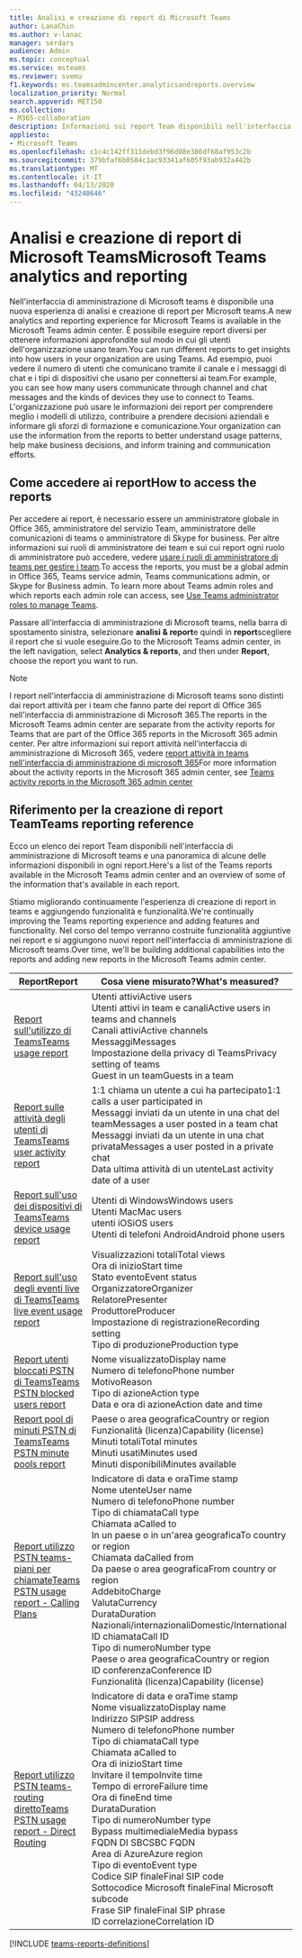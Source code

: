 ```yaml
---
title: Analisi e creazione di report di Microsoft Teams
author: LanaChin
ms.author: v-lanac
manager: serdars
audience: Admin
ms.topic: conceptual
ms.service: msteams
ms.reviewer: svemu
f1.keywords: ms.teamsadmincenter.analyticsandreports.overview
localization_priority: Normal
search.appverid: MET150
ms.collection:
- M365-collaboration
description: Informazioni sui report Team disponibili nell'interfaccia di amministrazione di Microsoft teams.
appliesto:
- Microsoft Teams
ms.openlocfilehash: c1c4c142ff311debd3f96d08e386df68af953c2b
ms.sourcegitcommit: 379bfaf6b0584c1ac93341af605f93ab932a442b
ms.translationtype: MT
ms.contentlocale: it-IT
ms.lasthandoff: 04/13/2020
ms.locfileid: "43240646"
---
```

# <a name="microsoft-teams-analytics-and-reporting"></a><span data-ttu-id="4235f-103">Analisi e creazione di report di Microsoft Teams</span><span class="sxs-lookup"><span data-stu-id="4235f-103">Microsoft Teams analytics and reporting</span></span>

<span data-ttu-id="4235f-104">Nell'interfaccia di amministrazione di Microsoft teams è disponibile una nuova esperienza di analisi e creazione di report per Microsoft teams.</span><span class="sxs-lookup"><span data-stu-id="4235f-104">A new analytics and reporting experience for Microsoft Teams is available in the Microsoft Teams admin center.</span></span> <span data-ttu-id="4235f-105">È possibile eseguire report diversi per ottenere informazioni approfondite sul modo in cui gli utenti dell'organizzazione usano team.</span><span class="sxs-lookup"><span data-stu-id="4235f-105">You can run different reports to get insights into how users in your organization are using Teams.</span></span> <span data-ttu-id="4235f-106">Ad esempio, puoi vedere il numero di utenti che comunicano tramite il canale e i messaggi di chat e i tipi di dispositivi che usano per connettersi ai team.</span><span class="sxs-lookup"><span data-stu-id="4235f-106">For example, you can see how many users communicate through channel and chat messages and the kinds of devices they use to connect to Teams.</span></span> <span data-ttu-id="4235f-107">L'organizzazione può usare le informazioni dei report per comprendere meglio i modelli di utilizzo, contribuire a prendere decisioni aziendali e informare gli sforzi di formazione e comunicazione.</span><span class="sxs-lookup"><span data-stu-id="4235f-107">Your organization can use the information from the reports to better understand usage patterns, help make business decisions, and inform training and communication efforts.</span></span>

## <a name="how-to-access-the-reports"></a><span data-ttu-id="4235f-108">Come accedere ai report</span><span class="sxs-lookup"><span data-stu-id="4235f-108">How to access the reports</span></span>

<span data-ttu-id="4235f-109">Per accedere ai report, è necessario essere un amministratore globale in Office 365, amministratore del servizio Team, amministratore delle comunicazioni di teams o amministratore di Skype for business. Per altre informazioni sui ruoli di amministratore dei team e sui cui report ogni ruolo di amministratore può accedere, vedere [usare i ruoli di amministratore di teams per gestire i team](../using-admin-roles.md).</span><span class="sxs-lookup"><span data-stu-id="4235f-109">To access the reports, you must be a global admin in Office 365, Teams service admin, Teams communications admin, or Skype for Business admin. To learn more about Teams admin roles and which reports each admin role can access, see [Use Teams administrator roles to manage Teams](../using-admin-roles.md).</span></span>

<span data-ttu-id="4235f-110">Passare all'interfaccia di amministrazione di Microsoft teams, nella barra di spostamento sinistra, selezionare **analisi & report**e quindi in **report**scegliere il report che si vuole eseguire.</span><span class="sxs-lookup"><span data-stu-id="4235f-110">Go to the Microsoft Teams admin center, in the left navigation, select **Analytics & reports**, and then under **Report**, choose the report you want to run.</span></span>

> [!NOTE]
> <span data-ttu-id="4235f-111">I report nell'interfaccia di amministrazione di Microsoft teams sono distinti dai report attività per i team che fanno parte dei report di Office 365 nell'interfaccia di amministrazione di Microsoft 365.</span><span class="sxs-lookup"><span data-stu-id="4235f-111">The reports in the Microsoft Teams admin center are separate from the activity reports for Teams that are part of the Office 365 reports in the Microsoft 365 admin center.</span></span> <span data-ttu-id="4235f-112">Per altre informazioni sui report attività nell'interfaccia di amministrazione di Microsoft 365, vedere [report attività in teams nell'interfaccia di amministrazione di microsoft 365](../teams-activity-reports.md)</span><span class="sxs-lookup"><span data-stu-id="4235f-112">For more information about the activity reports in the Microsoft 365 admin center, see [Teams activity reports in the Microsoft 365 admin center](../teams-activity-reports.md)</span></span>

## <a name="teams-reporting-reference"></a><span data-ttu-id="4235f-113">Riferimento per la creazione di report Team</span><span class="sxs-lookup"><span data-stu-id="4235f-113">Teams reporting reference</span></span>

<span data-ttu-id="4235f-114">Ecco un elenco dei report Team disponibili nell'interfaccia di amministrazione di Microsoft teams e una panoramica di alcune delle informazioni disponibili in ogni report.</span><span class="sxs-lookup"><span data-stu-id="4235f-114">Here's a list of the Teams reports available in the Microsoft Teams admin center and an overview of some of the information that's available in each report.</span></span>

<span data-ttu-id="4235f-115">Stiamo migliorando continuamente l'esperienza di creazione di report in teams e aggiungendo funzionalità e funzionalità.</span><span class="sxs-lookup"><span data-stu-id="4235f-115">We're continually improving the Teams reporting experience and adding features and functionality.</span></span> <span data-ttu-id="4235f-116">Nel corso del tempo verranno costruite funzionalità aggiuntive nei report e si aggiungono nuovi report nell'interfaccia di amministrazione di Microsoft teams.</span><span class="sxs-lookup"><span data-stu-id="4235f-116">Over time, we'll be building additional capabilities into the reports and adding new reports in the Microsoft Teams admin center.</span></span>

|<span data-ttu-id="4235f-117">Report</span><span class="sxs-lookup"><span data-stu-id="4235f-117">Report</span></span>  |<span data-ttu-id="4235f-118">Cosa viene misurato?</span><span class="sxs-lookup"><span data-stu-id="4235f-118">What's measured?</span></span> |
|---------|---------|
|[<span data-ttu-id="4235f-119">Report sull'utilizzo di Teams</span><span class="sxs-lookup"><span data-stu-id="4235f-119">Teams usage report</span></span>](teams-usage-report.md)  |  <span data-ttu-id="4235f-120">Utenti attivi</span><span class="sxs-lookup"><span data-stu-id="4235f-120">Active users</span></span><br/><span data-ttu-id="4235f-121">Utenti attivi in team e canali</span><span class="sxs-lookup"><span data-stu-id="4235f-121">Active users in teams and channels</span></span><br/><span data-ttu-id="4235f-122">Canali attivi</span><span class="sxs-lookup"><span data-stu-id="4235f-122">Active channels</span></span><br/><span data-ttu-id="4235f-123">Messaggi</span><span class="sxs-lookup"><span data-stu-id="4235f-123">Messages</span></span><br/><span data-ttu-id="4235f-124">Impostazione della privacy di Teams</span><span class="sxs-lookup"><span data-stu-id="4235f-124">Privacy setting of  teams</span></span><br/><span data-ttu-id="4235f-125">Guest in un team</span><span class="sxs-lookup"><span data-stu-id="4235f-125">Guests in a team</span></span>   |
|[<span data-ttu-id="4235f-126">Report sulle attività degli utenti di Teams</span><span class="sxs-lookup"><span data-stu-id="4235f-126">Teams user activity report</span></span>](user-activity-report.md)  |  <span data-ttu-id="4235f-127">1:1 chiama un utente a cui ha partecipato</span><span class="sxs-lookup"><span data-stu-id="4235f-127">1:1 calls a user participated in</span></span><br/><span data-ttu-id="4235f-128">Messaggi inviati da un utente in una chat del team</span><span class="sxs-lookup"><span data-stu-id="4235f-128">Messages a user posted in a team chat</span></span><br/><span data-ttu-id="4235f-129">Messaggi inviati da un utente in una chat privata</span><span class="sxs-lookup"><span data-stu-id="4235f-129">Messages a user posted in a private chat</span></span><br/><span data-ttu-id="4235f-130">Data ultima attività di un utente</span><span class="sxs-lookup"><span data-stu-id="4235f-130">Last activity date of a user</span></span>     |
|[<span data-ttu-id="4235f-131">Report sull'uso dei dispositivi di Teams</span><span class="sxs-lookup"><span data-stu-id="4235f-131">Teams device usage report</span></span>](device-usage-report.md)   |  <span data-ttu-id="4235f-132">Utenti di Windows</span><span class="sxs-lookup"><span data-stu-id="4235f-132">Windows users</span></span><br/><span data-ttu-id="4235f-133">Utenti Mac</span><span class="sxs-lookup"><span data-stu-id="4235f-133">Mac users</span></span><br/><span data-ttu-id="4235f-134">utenti iOS</span><span class="sxs-lookup"><span data-stu-id="4235f-134">iOS users</span></span><br/><span data-ttu-id="4235f-135">Utenti di telefoni Android</span><span class="sxs-lookup"><span data-stu-id="4235f-135">Android phone users</span></span>     |
|[<span data-ttu-id="4235f-136">Report sull'uso degli eventi live di Teams</span><span class="sxs-lookup"><span data-stu-id="4235f-136">Teams live event usage report</span></span>](teams-live-event-usage-report.md)   |  <span data-ttu-id="4235f-137">Visualizzazioni totali</span><span class="sxs-lookup"><span data-stu-id="4235f-137">Total views</span></span><br><span data-ttu-id="4235f-138">Ora di inizio</span><span class="sxs-lookup"><span data-stu-id="4235f-138">Start time</span></span><br><span data-ttu-id="4235f-139">Stato evento</span><span class="sxs-lookup"><span data-stu-id="4235f-139">Event status</span></span><br><span data-ttu-id="4235f-140">Organizzatore</span><span class="sxs-lookup"><span data-stu-id="4235f-140">Organizer</span></span><br><span data-ttu-id="4235f-141">Relatore</span><span class="sxs-lookup"><span data-stu-id="4235f-141">Presenter</span></span><br><span data-ttu-id="4235f-142">Produttore</span><span class="sxs-lookup"><span data-stu-id="4235f-142">Producer</span></span><br><span data-ttu-id="4235f-143">Impostazione di registrazione</span><span class="sxs-lookup"><span data-stu-id="4235f-143">Recording setting</span></span><br><span data-ttu-id="4235f-144">Tipo di produzione</span><span class="sxs-lookup"><span data-stu-id="4235f-144">Production type</span></span>    |
|[<span data-ttu-id="4235f-145">Report utenti bloccati PSTN di Teams</span><span class="sxs-lookup"><span data-stu-id="4235f-145">Teams PSTN blocked users report</span></span>](pstn-blocked-users-report.md)   |  <span data-ttu-id="4235f-146">Nome visualizzato</span><span class="sxs-lookup"><span data-stu-id="4235f-146">Display name</span></span><br><span data-ttu-id="4235f-147">Numero di telefono</span><span class="sxs-lookup"><span data-stu-id="4235f-147">Phone number</span></span><br><span data-ttu-id="4235f-148">Motivo</span><span class="sxs-lookup"><span data-stu-id="4235f-148">Reason</span></span><br><span data-ttu-id="4235f-149">Tipo di azione</span><span class="sxs-lookup"><span data-stu-id="4235f-149">Action type</span></span><br><span data-ttu-id="4235f-150">Data e ora di azione</span><span class="sxs-lookup"><span data-stu-id="4235f-150">Action date and time</span></span>   |
|[<span data-ttu-id="4235f-151">Report pool di minuti PSTN di Teams</span><span class="sxs-lookup"><span data-stu-id="4235f-151">Teams PSTN minute pools report</span></span>](pstn-minute-pools-report.md) |  <span data-ttu-id="4235f-152">Paese o area geografica</span><span class="sxs-lookup"><span data-stu-id="4235f-152">Country or region</span></span><br><span data-ttu-id="4235f-153">Funzionalità (licenza)</span><span class="sxs-lookup"><span data-stu-id="4235f-153">Capability (license)</span></span> <br><span data-ttu-id="4235f-154">Minuti totali</span><span class="sxs-lookup"><span data-stu-id="4235f-154">Total minutes</span></span><br><span data-ttu-id="4235f-155">Minuti usati</span><span class="sxs-lookup"><span data-stu-id="4235f-155">Minutes used</span></span><br><span data-ttu-id="4235f-156">Minuti disponibili</span><span class="sxs-lookup"><span data-stu-id="4235f-156">Minutes available</span></span>|
|[<span data-ttu-id="4235f-157">Report utilizzo PSTN teams-piani per chiamate</span><span class="sxs-lookup"><span data-stu-id="4235f-157">Teams PSTN usage report - Calling Plans</span></span>](pstn-usage-report.md#calling-plans)|  <span data-ttu-id="4235f-158">Indicatore di data e ora</span><span class="sxs-lookup"><span data-stu-id="4235f-158">Time stamp</span></span><br><span data-ttu-id="4235f-159">Nome utente</span><span class="sxs-lookup"><span data-stu-id="4235f-159">User name</span></span><br><span data-ttu-id="4235f-160">Numero di telefono</span><span class="sxs-lookup"><span data-stu-id="4235f-160">Phone number</span></span><br><span data-ttu-id="4235f-161">Tipo di chiamata</span><span class="sxs-lookup"><span data-stu-id="4235f-161">Call type</span></span> <br><span data-ttu-id="4235f-162">Chiamata a</span><span class="sxs-lookup"><span data-stu-id="4235f-162">Called to</span></span><br><span data-ttu-id="4235f-163">In un paese o in un'area geografica</span><span class="sxs-lookup"><span data-stu-id="4235f-163">To country or region</span></span> <br><span data-ttu-id="4235f-164">Chiamata da</span><span class="sxs-lookup"><span data-stu-id="4235f-164">Called from</span></span> <br><span data-ttu-id="4235f-165">Da paese o area geografica</span><span class="sxs-lookup"><span data-stu-id="4235f-165">From country or region</span></span><br><span data-ttu-id="4235f-166">Addebito</span><span class="sxs-lookup"><span data-stu-id="4235f-166">Charge</span></span><br><span data-ttu-id="4235f-167">Valuta</span><span class="sxs-lookup"><span data-stu-id="4235f-167">Currency</span></span><br><span data-ttu-id="4235f-168">Durata</span><span class="sxs-lookup"><span data-stu-id="4235f-168">Duration</span></span><br><span data-ttu-id="4235f-169">Nazionali/internazionali</span><span class="sxs-lookup"><span data-stu-id="4235f-169">Domestic/International</span></span><br><span data-ttu-id="4235f-170">ID chiamata</span><span class="sxs-lookup"><span data-stu-id="4235f-170">Call ID</span></span><br><span data-ttu-id="4235f-171">Tipo di numero</span><span class="sxs-lookup"><span data-stu-id="4235f-171">Number type</span></span><br><span data-ttu-id="4235f-172">Paese o area geografica</span><span class="sxs-lookup"><span data-stu-id="4235f-172">Country or region</span></span><br><span data-ttu-id="4235f-173">ID conferenza</span><span class="sxs-lookup"><span data-stu-id="4235f-173">Conference ID</span></span><br><span data-ttu-id="4235f-174">Funzionalità (licenza)</span><span class="sxs-lookup"><span data-stu-id="4235f-174">Capability (license)</span></span>|
|[<span data-ttu-id="4235f-175">Report utilizzo PSTN teams-routing diretto</span><span class="sxs-lookup"><span data-stu-id="4235f-175">Teams PSTN usage report - Direct Routing</span></span>](pstn-usage-report.md#direct-routing)  |  <span data-ttu-id="4235f-176">Indicatore di data e ora</span><span class="sxs-lookup"><span data-stu-id="4235f-176">Time stamp</span></span><br><span data-ttu-id="4235f-177">Nome visualizzato</span><span class="sxs-lookup"><span data-stu-id="4235f-177">Display name</span></span><br><span data-ttu-id="4235f-178">Indirizzo SIP</span><span class="sxs-lookup"><span data-stu-id="4235f-178">SIP address</span></span><br><span data-ttu-id="4235f-179">Numero di telefono</span><span class="sxs-lookup"><span data-stu-id="4235f-179">Phone number</span></span> <br><span data-ttu-id="4235f-180">Tipo di chiamata</span><span class="sxs-lookup"><span data-stu-id="4235f-180">Call type</span></span><br><span data-ttu-id="4235f-181">Chiamata a</span><span class="sxs-lookup"><span data-stu-id="4235f-181">Called to</span></span><br><span data-ttu-id="4235f-182">Ora di inizio</span><span class="sxs-lookup"><span data-stu-id="4235f-182">Start time</span></span><br><span data-ttu-id="4235f-183">Invitare il tempo</span><span class="sxs-lookup"><span data-stu-id="4235f-183">Invite time</span></span><br><span data-ttu-id="4235f-184">Tempo di errore</span><span class="sxs-lookup"><span data-stu-id="4235f-184">Failure time</span></span><br><span data-ttu-id="4235f-185">Ora di fine</span><span class="sxs-lookup"><span data-stu-id="4235f-185">End time</span></span><br><span data-ttu-id="4235f-186">Durata</span><span class="sxs-lookup"><span data-stu-id="4235f-186">Duration</span></span><br><span data-ttu-id="4235f-187">Tipo di numero</span><span class="sxs-lookup"><span data-stu-id="4235f-187">Number type</span></span><br><span data-ttu-id="4235f-188">Bypass multimediale</span><span class="sxs-lookup"><span data-stu-id="4235f-188">Media bypass</span></span><br><span data-ttu-id="4235f-189">FQDN DI SBC</span><span class="sxs-lookup"><span data-stu-id="4235f-189">SBC FQDN</span></span><br><span data-ttu-id="4235f-190">Area di Azure</span><span class="sxs-lookup"><span data-stu-id="4235f-190">Azure region</span></span><br><span data-ttu-id="4235f-191">Tipo di evento</span><span class="sxs-lookup"><span data-stu-id="4235f-191">Event type</span></span><br><span data-ttu-id="4235f-192">Codice SIP finale</span><span class="sxs-lookup"><span data-stu-id="4235f-192">Final SIP code</span></span><br><span data-ttu-id="4235f-193">Sottocodice Microsoft finale</span><span class="sxs-lookup"><span data-stu-id="4235f-193">Final Microsoft subcode</span></span><br><span data-ttu-id="4235f-194">Frase SIP finale</span><span class="sxs-lookup"><span data-stu-id="4235f-194">Final SIP phrase</span></span><br><span data-ttu-id="4235f-195">ID correlazione</span><span class="sxs-lookup"><span data-stu-id="4235f-195">Correlation ID</span></span>  |

[!INCLUDE [teams-reports-definitions](../includes/teams-reports-definitions.md)]
